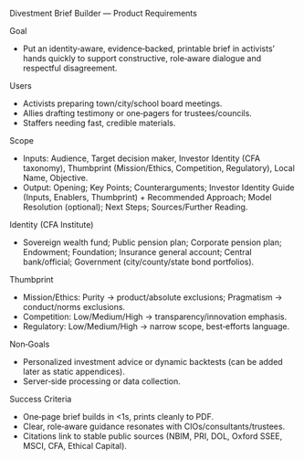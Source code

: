 Divestment Brief Builder — Product Requirements

Goal

- Put an identity‑aware, evidence‑backed, printable brief in activists’ hands quickly to support constructive, role‑aware dialogue and respectful disagreement.

Users

- Activists preparing town/city/school board meetings.
- Allies drafting testimony or one‑pagers for trustees/councils.
- Staffers needing fast, credible materials.

Scope

- Inputs: Audience, Target decision maker, Investor Identity (CFA taxonomy), Thumbprint (Mission/Ethics, Competition, Regulatory), Local Name, Objective.
- Output: Opening; Key Points; Counterarguments; Investor Identity Guide (Inputs, Enablers, Thumbprint) + Recommended Approach; Model Resolution (optional); Next Steps; Sources/Further Reading.

Identity (CFA Institute)

- Sovereign wealth fund; Public pension plan; Corporate pension plan; Endowment; Foundation; Insurance general account; Central bank/official; Government (city/county/state bond portfolios).

Thumbprint

- Mission/Ethics: Purity → product/absolute exclusions; Pragmatism → conduct/norms exclusions.
- Competition: Low/Medium/High → transparency/innovation emphasis.
- Regulatory: Low/Medium/High → narrow scope, best‑efforts language.

Non‑Goals

- Personalized investment advice or dynamic backtests (can be added later as static appendices).
- Server‑side processing or data collection.

Success Criteria

- One‑page brief builds in <1s, prints cleanly to PDF.
- Clear, role‑aware guidance resonates with CIOs/consultants/trustees.
- Citations link to stable public sources (NBIM, PRI, DOL, Oxford SSEE, MSCI, CFA, Ethical Capital).
